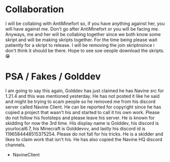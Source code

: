 # Collaboration 
I will be collabing with AntiMinefort so, if you have anything against her, you will have against me. Don't go after AntiMinefort or you will be facing me.
Anyways, me and her will be collabing together since we both know some skript and will be making skripts together. For the time being please wait patiently for a skript to release. I will be removing the join skriptnsince i don't think it should be there. Hope to see soe oeople download the skripts.
😁

# PSA / Fakes / Golddev
I am going to say this again, Golddev has just claimed he has Navine src for 1.21.4 and this was mentioned yesterday. He has not posted it like he said and might be trying to scam people so he removed me from his discord server called Navine Client. He can be reported for copyright since he has copied a project that wasn't his and started to call it his own work. Please do not follow his footsteps and please leave his server. He is known for skidding for now the 3rd time. His display name is Golddev, his discord is yourlocal6.7, his Minecraft is Golddevvv, and lastly his discord id is 1196584448515375254. Please do not fall for his tricks. He is a skidder and likes to claim work that isn't his. He has also copied the Navine HQ discord channels.
- NavineClient 
